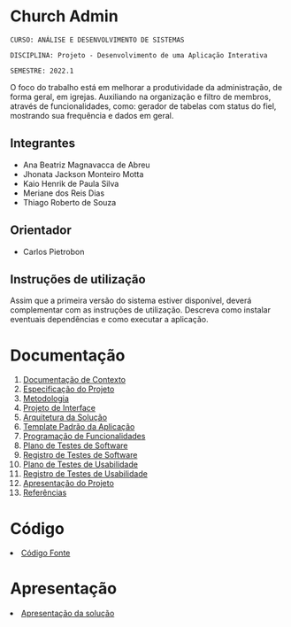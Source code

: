 # Church Admin

`CURSO: ANÁLISE E DESENVOLVIMENTO DE SISTEMAS`

`DISCIPLINA: Projeto - Desenvolvimento de uma Aplicação Interativa`

`SEMESTRE: 2022.1`

O foco do trabalho está em melhorar a produtividade da administração, de forma geral, em igrejas. Auxiliando na organização e filtro de membros, através de funcionalidades, como: gerador de tabelas com status do fiel, mostrando sua frequência e dados em geral.

## Integrantes

* Ana Beatriz Magnavacca de Abreu
* Jhonata Jackson Monteiro Motta
* Kaio Henrik de Paula Silva
* Meriane dos Reis Dias
* Thiago Roberto de Souza 


## Orientador

* Carlos Pietrobon 

## Instruções de utilização

Assim que a primeira versão do sistema estiver disponível, deverá complementar com as instruções de utilização. Descreva como instalar eventuais dependências e como executar a aplicação.

# Documentação

<ol>
<li><a href="docs/01-Documentação de Contexto.md"> Documentação de Contexto</a></li>
<li><a href="docs/02-Especificação do Projeto.md"> Especificação do Projeto</a></li>
<li><a href="docs/03-Metodologia.md"> Metodologia</a></li>
<li><a href="docs/04-Projeto de Interface.md"> Projeto de Interface</a></li>
<li><a href="docs/05-Arquitetura da Solução.md"> Arquitetura da Solução</a></li>
<li><a href="docs/06-Template Padrão da Aplicação.md"> Template Padrão da Aplicação</a></li>
<li><a href="docs/07-Programação de Funcionalidades.md"> Programação de Funcionalidades</a></li>
<li><a href="docs/08-Plano de Testes de Software.md"> Plano de Testes de Software</a></li>
<li><a href="docs/09-Registro de Testes de Software.md"> Registro de Testes de Software</a></li>
<li><a href="docs/10-Plano de Testes de Usabilidade.md"> Plano de Testes de Usabilidade</a></li>
<li><a href="docs/11-Registro de Testes de Usabilidade.md"> Registro de Testes de Usabilidade</a></li>
<li><a href="docs/12-Apresentação do Projeto.md"> Apresentação do Projeto</a></li>
<li><a href="docs/13-Referências.md"> Referências</a></li>
</ol>

# Código

<li><a href="src/README.md">Código Fonte</a></li>

# Apresentação

<li><a href="presentation/README.md">Apresentação da solução</a></li>
